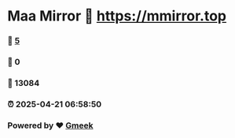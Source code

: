 # Maa Mirror :link: https://mmirror.top 
### :page_facing_up: [5](https://mmirror.top/tag.html) 
### :speech_balloon: 0 
### :hibiscus: 13084 
### :alarm_clock: 2025-04-21 06:58:50 
### Powered by :heart: [Gmeek](https://github.com/Meekdai/Gmeek)
